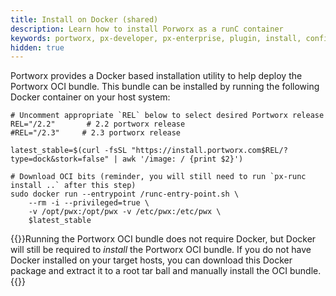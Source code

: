 ```yaml
---
title: Install on Docker (shared)
description: Learn how to install Porworx as a runC container
keywords: portworx, px-developer, px-enterprise, plugin, install, configure, container, storage, runc, oci
hidden: true
---
```


Portworx provides a Docker based installation utility to help deploy the Portworx OCI
bundle. This bundle can be installed by running the following Docker container
on your host system:

```text
# Uncomment appropriate `REL` below to select desired Portworx release
REL="/2.2"       # 2.2 portworx release
#REL="/2.3"     # 2.3 portworx release

latest_stable=$(curl -fsSL "https://install.portworx.com$REL/?type=dock&stork=false" | awk '/image: / {print $2}')

# Download OCI bits (reminder, you will still need to run `px-runc install ..` after this step)
sudo docker run --entrypoint /runc-entry-point.sh \
    --rm -i --privileged=true \
    -v /opt/pwx:/opt/pwx -v /etc/pwx:/etc/pwx \
    $latest_stable
```

{{<info>}}Running the Portworx OCI bundle does not require Docker, but Docker will still be required to _install_ the Portworx OCI bundle.  If you do not have Docker installed on your target hosts, you can download this Docker package and extract it to a root tar ball and manually install the OCI bundle.{{</info>}}
